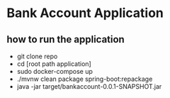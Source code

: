 # Bank Account Application


## how to run the application

* git clone repo
* cd [root path application]
* sudo docker-compose up
* ./mvnw clean package spring-boot:repackage
* java -jar target/bankaccount-0.0.1-SNAPSHOT.jar

